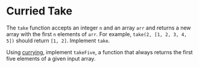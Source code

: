 # Curried Take

The `take` function accepts an integer `n` and an array `arr` and returns a new array with the first `n` elements of `arr`. For example, `take(2, [1, 2, 3, 4, 5])` should return `[1, 2]`. Implement `take`.

Using [currying](https://en.wikipedia.org/wiki/Currying), implement `takeFive`, a function that always returns the first five elements of a given input array.
